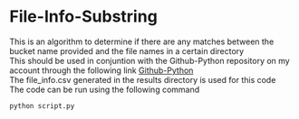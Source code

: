 # File-Info-Substring

This is an algorithm to determine if there are any matches between the bucket name provided and the file names in a certain directory\
This should be used in conjuntion with the Github-Python repository on my account through the following link
[Github-Python](https://github.com/TegSingh/Github-Python)\
The file_info.csv generated in the results directory is used for this code\
The code can be run using the following command
```bash
python script.py
```